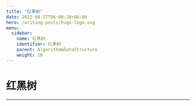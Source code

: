 ```yaml
---
title: "红黑树"
date: 2021-08-27T06:00:20+06:00
hero: /writing-posts/hugo-logo.svg
menu:
  sidebar:
    name: 红黑树
    identifier: 红黑树
    parent: Algorithm&DataStructure
    weight: 10
---
```


# 红黑树

---

